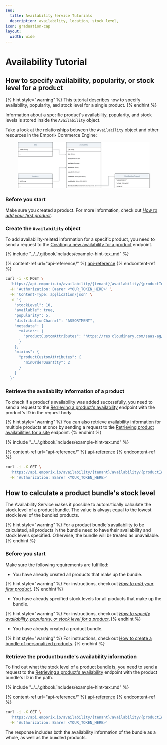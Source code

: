 ```yaml
---
seo:
  title: Availability Service Tutorials
  description: availability, location, stock level,
icon: graduation-cap
layout:
  width: wide
---
```


# Availability Tutorial

## How to specify availability, popularity, or stock level for a product

{% hint style="warning" %}
This tutorial describes how to specify availability, popularity, and stock level for a single product.
{% endhint %}

Information about a specific product's availability, popularity, and stock levels is stored inside the `Availability` object.

Take a look at the relationships between the `Availability` object and other resources in the Emporix Commerce Engine:

<figure><img src="../../static/availability/availability.svg" alt=""><figcaption></figcaption></figure>

### Before you start

Make sure you created a product. For more information, check out [_How to add your first product_](../../products-labels-and-brands/product-service/product.md#how-to-add-your-first-product).

### Create the `Availability` object

To add availability-related information for a specific product, you need to send a request to the [Creating a new availability for a product](https://developer.emporix.io/api-references/api-guides/orders/availability/api-reference/availabilities#post-availability-tenant-availability-productid-site) endpoint.

{% include "../../.gitbook/includes/example-hint-text.md" %}

{% content-ref url="api-reference/" %}
[api-reference](api-reference/)
{% endcontent-ref %}

```bash
curl -i -X POST \
  'https://api.emporix.io/availability/{tenant}/availability/{productId}/{site}' \
  -H 'Authorization: Bearer <YOUR_TOKEN_HERE>' \
  -H 'Content-Type: application/json' \
  -d '{
    "stockLevel": 10,
    "available": true,
    "popularity": 5,
    "distributionChannel": "ASSORTMENT",
    "metadata": {
      "mixins": {
        "productCustomAttributes": "https://res.cloudinary.com/saas-ag/raw/upload/schemata/productCustomAttributesMixIn.v29.json"
      }
    },
    "mixins": {
      "productCustomAttributes": {
        "minOrderQuantity": 2
      }
    }
  }'
```

### Retrieve the availability information of a product

To check if a product's availability was added successfully, you need to send a request to the [Retrieving a product's availability](https://developer.emporix.io/api-references/api-guides/orders/availability/api-reference/availabilities#post-availability-tenant-availability-search) endpoint with the product's ID in the request body.

{% hint style="warning" %}
You can also retrieve availability information for multiple products at once by sending a request to the [Retrieving product availabilities for a site](https://developer.emporix.io/api-references/api-guides/orders/availability/api-reference/availabilities#post-availability-tenant-availability-search) endpoint.
{% endhint %}

{% include "../../.gitbook/includes/example-hint-text.md" %}

{% content-ref url="api-reference/" %}
[api-reference](api-reference/)
{% endcontent-ref %}

```bash
curl -i -X GET \
  'https://api.emporix.io/availability/{tenant}/availability/{productId}/{site}' \
  -H 'Authorization: Bearer <YOUR_TOKEN_HERE>'
```

## How to calculate a product bundle's stock level

The Availability Service makes it possible to automatically calculate the stock level of a product bundle. The value is always equal to the lowest stock level of the bundled products.

{% hint style="warning" %}
For a product bundle's availability to be calculated, all products in the bundle need to have their availability and stock levels specified. Otherwise, the bundle will be treated as unavailable.
{% endhint %}

### Before you start

Make sure the following requirements are fulfilled:

* You have already created all products that make up the bundle.

{% hint style="warning" %}
For instructions, check out [_How to add your first product_](../../products-labels-and-brands/product-service/product.md#how-to-add-your-first-product).
{% endhint %}

* You have already specified stock levels for all products that make up the bundle.

{% hint style="warning" %}
For instructions, check out [_How to specify availability, popularity, or stock level for a product_](../../products-labels-and-brands/product-service/product.md#how-to-create-a-bundle-of-personalized-products).
{% endhint %}

* You have already created a product bundle.

{% hint style="warning" %}
For instructions, check out [How to create a bundle of personalized products](../../products-labels-and-brands/product-service/product.md#how-to-create-a-bundle-of-personalized-products).
{% endhint %}

### Retrieve the product bundle's availability information

To find out what the stock level of a product bundle is, you need to send a request to the [Retrieving a product's availability](https://developer.emporix.io/api-references/api-guides/orders/availability/api-reference/availabilities#get-availability-tenant-availability-productid-site) endpoint with the product bundle's ID in the path.

{% include "../../.gitbook/includes/example-hint-text.md" %}

{% content-ref url="api-reference/" %}
[api-reference](api-reference/)
{% endcontent-ref %}

```bash
curl -i -X GET \
  'https://api.emporix.io/availability/{tenant}/availability/{productId}/{site}' \
  -H 'Authorization: Bearer <YOUR_TOKEN_HERE>'
```

The response includes both the availability information of the bundle as a whole, as well as the bundled products.

